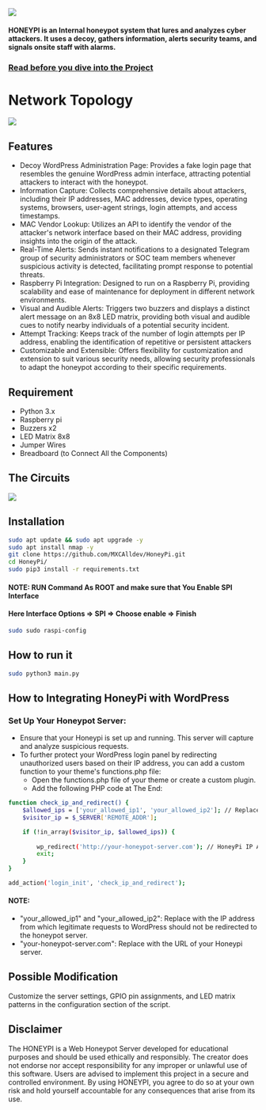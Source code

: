 <img src="https://github.com/MXCAlldev/HoneyPi/blob/main/WEB_Honeypot.png" />

#### HONEYPI is an Internal honeypot system that lures and analyzes cyber attackers. It uses a decoy, gathers information, alerts security teams, and signals onsite staff with alarms.

### [Read before you dive into the Project](https://github.com/MXCAlldev/HoneyPi#disclaimer)

# Network Topology
<img src="https://github.com/MXCAlldev/HoneyPi/blob/main/Network%20Topology.png" />

## Features

* Decoy WordPress Administration Page: Provides a fake login page that resembles the genuine WordPress admin interface, attracting potential attackers to interact with the honeypot.
* Information Capture: Collects comprehensive details about attackers, including their IP addresses, MAC addresses, device types, operating systems, browsers, user-agent strings, login attempts, and access timestamps.
* MAC Vendor Lookup: Utilizes an API to identify the vendor of the attacker's network interface based on their MAC address, providing insights into the origin of the attack.
* Real-Time Alerts: Sends instant notifications to a designated Telegram group of security administrators or SOC team members whenever suspicious activity is detected, facilitating prompt response to potential threats.
* Raspberry Pi Integration: Designed to run on a Raspberry Pi, providing scalability and ease of maintenance for deployment in different network environments.
* Visual and Audible Alerts: Triggers two buzzers and displays a distinct alert message on an 8x8 LED matrix, providing both visual and audible cues to notify nearby individuals of a potential security incident.
* Attempt Tracking: Keeps track of the number of login attempts per IP address, enabling the identification of repetitive or persistent attackers
* Customizable and Extensible: Offers flexibility for customization and extension to suit various security needs, allowing security professionals to adapt the honeypot according to their specific requirements.

## Requirement
* Python 3.x 
* Raspberry pi
* Buzzers x2
* LED Matrix 8x8
* Jumper Wires
* Breadboard (to Connect All the Components)

## The Circuits

<img src="https://github.com/MXCAlldev/HoneyPi/blob/main/Diagram.png" />

## Installation
```bash
sudo apt update && sudo apt upgrade -y
sudo apt install nmap -y
git clone https://github.com/MXCAlldev/HoneyPi.git
cd HoneyPi/
sudo pip3 install -r requirements.txt
```
#### NOTE: RUN Command As ROOT and make sure that You Enable SPI Interface
#### Here Interface Options => SPI => Choose enable => Finish
```bash
sudo sudo raspi-config
```

## How to run it
```bash
sudo python3 main.py
```

## How to Integrating HoneyPi with WordPress
### Set Up Your Honeypot Server:
* Ensure that your Honeypi is set up and running. This server will capture and analyze suspicious requests.
* To further protect your WordPress login panel by redirecting unauthorized users based on their IP address, you can add a custom function to your theme's functions.php file:
  * Open the functions.php file of your theme or create a custom plugin.
  * Add the following PHP code at The End:
```bash
function check_ip_and_redirect() {
    $allowed_ips = ['your_allowed_ip1', 'your_allowed_ip2']; // Replace with your allowed IPs
    $visitor_ip = $_SERVER['REMOTE_ADDR'];

    if (!in_array($visitor_ip, $allowed_ips)) {
        
        wp_redirect('http://your-honeypot-server.com'); // HoneyPi IP Address
        exit;
    }
}

add_action('login_init', 'check_ip_and_redirect');

```
#### NOTE:
* "your_allowed_ip1" and "your_allowed_ip2": Replace with the IP address from which legitimate requests to WordPress should not be redirected to the honeypot server.
* "your-honeypot-server.com": Replace with the URL of your Honeypi server.

## Possible Modification

Customize the server settings, GPIO pin assignments, and LED matrix patterns in the configuration section of the script.

## Disclaimer
The HONEYPI is a Web Honeypot Server developed for educational purposes and should be used ethically and responsibly. The creator does not endorse nor accept responsibility for any improper or unlawful use of this software. Users are advised to implement this project in a secure and controlled environment. By using HONEYPI, you agree to do so at your own risk and hold yourself accountable for any consequences that arise from its use.
